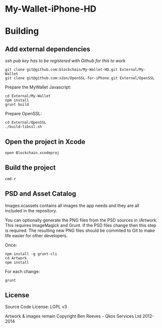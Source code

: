 # My-Wallet-iPhone-HD


# Building

## Add external dependencies

_ssh pub key has to be registered with Github for this to work_

    git clone git@github.com:blockchain/My-Wallet-HD.git External/My-Wallet
    git clone git@github.com:x2on/OpenSSL-for-iPhone.git External/OpenSSL

Prepare the MyWallet Javascript:

    cd External/My-Wallet
    npm install
    grunt build

Prepare OpenSSL:

    cd External/OpenSSL
    ./build-libssl.sh

## Open the project in Xcode

    open Blockchain.xcodeproj

## Build the project

    cmd-r

## PSD and Asset Catalog

Images.xcassets contains all images the app needs and they are all included in the repository.

You can optionally generate the PNG files from the PSD sources in /Artwork. This requires ImageMagick and Grunt. If the PSD files change then this step is required. The resulting new PNG files should be commited to Git to make life easier for other developers.

Once:

    npm install -g grunt-cli
    cd Artwork
    npm install    
  
For each change:
  
    grunt

## License

Source Code License: LGPL v3

Artwork & images remain Copyright Ben Reeves - Qkos Services Ltd 2012-2014
